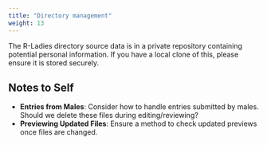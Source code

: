 ```yaml
---
title: "Directory management"
weight: 13
---
```



The R-Ladies directory source data is in a private repository containing potential personal information. 
If you have a local clone of this, please ensure it is stored securely.



## Notes to Self

- **Entries from Males**: Consider how to handle entries submitted by males. Should we delete these files during editing/reviewing?
- **Previewing Updated Files**: Ensure a method to check updated previews once files are changed.
